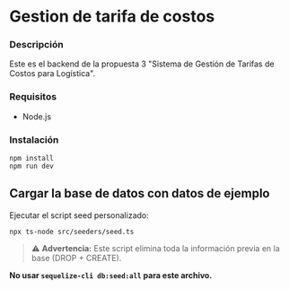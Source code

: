 # Gestion de tarifa de costos
### Descripción
Este es el backend de la propuesta 3 "Sistema de Gestión de Tarifas de Costos para Logística".

### Requisitos
- Node.js

### Instalación

```
npm install
npm run dev
```


## Cargar la base de datos con datos de ejemplo

Ejecutar el script seed personalizado:

```
npx ts-node src/seeders/seed.ts
```

> ⚠️ **Advertencia:** Este script elimina toda la información previa en la base (DROP + CREATE).  

**No usar `sequelize-cli db:seed:all` para este archivo.**

